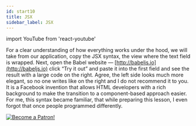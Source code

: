 ```yaml
---
id: start10
title: JSX
sidebar_label: JSX
---
```


import YouTube from 'react-youtube'


For a clear understanding of how everything works under the hood, we will take from our application, copy the JSX syntax, the view where the text field is wrapped. Next, open the Babel website — [http://babeljs.io](http://babeljs.io) click “Try it out” and paste it into the first field and see the result with a large code on the right. Agree, the left side looks much more elegant, so no one writes like on the right and I do not recommend it to you. It is a Facebook invention that allows HTML developers with a rich background to make the transition to a component-based approach easier. For me, this syntax became familiar, that while preparing this lesson, I even forgot that once people programmed differently.

<YouTube videoId='fg_YpbzRHmQ' />

[![Become a Patron!](/img/logo/patreon.jpg)](https://www.patreon.com/bePatron?u=31769291)
